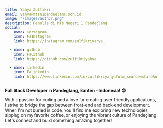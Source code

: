 ```yaml
---
title: Yahya Zulfikri
email: yahya@mtsn1pandeglang.sch.id
image: "/images/author.png"
description: Penulis di MTs Negeri 1 Pandeglang
social:
  - name: instagram
    icon: FaInstagram
    link: https://instagram.com/zulfikriyahya_

  - name: github
    icon: FaGithub
    link: https://github.com/zulfikriyahya

  - name: linkedin
    icon: FaLinkedin
    link: https://www.linkedin.com/in/zulfikriyahya?utm_source=share&utm_campaign=share_via&utm_content=profile&utm_medium=android_app 
---
```


**Full Stack Developer in Pandeglang, Banten - Indonesia! 😎**

With a passion for coding and a love for creating user-friendly applications, I strive to bridge the gap between front-end and back-end development. When I'm not buried in code, you'll find me exploring new technologies, sipping on my favorite coffee, or enjoying the vibrant culture of Pandeglang. Let's connect and build something amazing together!